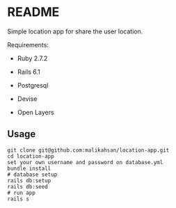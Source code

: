 # README

Simple location app for share the user location.

Requirements:

* Ruby 2.7.2

* Rails 6.1

* Postgresql

* Devise

* Open Layers

## Usage

```git
git clone git@github.com:malikahsan/location-app.git
cd location-app
set your own username and password on database.yml
bundle install
# database setup
rails db:setup
rails db:seed
# run app
rails s
```


